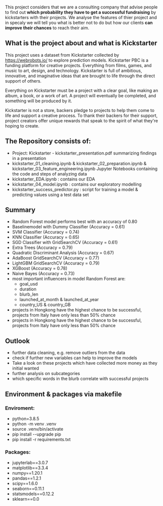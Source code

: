 This project considers that we are a consulting company that advise people to find out **which probability they have to get a successful fundraising** by kickstarters with their projects. We analyse the features of thier project and in specaly we will tell you what is better not to do but how our clients **can improve their chances** to reach their aim.  

## What is the project about and what is Kickstarter
This project uses a dataset from Kickstarter collected by https://webrobots.io/ to explore prediction models.
Kickstarter PBC is a funding platform for creative projects. Everything from films, games, and music to art, design, and technology. Kickstarter is full of ambitious, innovative, and imaginative ideas that are brought to life through the direct support of others.

Everything on Kickstarter must be a project with a clear goal, like making an album, a book, or a work of art. A project will eventually be completed, and something will be produced by it.

Kickstarter is not a store, backers pledge to projects to help them come to life and support a creative process. To thank their backers for their support, project creators offer unique rewards that speak to the spirit of what they're hoping to create.


## The Repository consists of:
* Project: Kickstarter - kickstarter_presentation.pdf summarizing findings in a presentation
* kickstarter_01_cleaning.ipynb & kickstarter_02_preparation.ipynb & kickstarter_03_feature_engineering.ipynb Jupyter Notebooks containing the code and steps of analyzing data
* kickstarter_EDA.ipynb : contains our EDA  
* kickstarter_04_model.ipynb : contains our exploratory modelling 
* kickstarter_success_predictor.py : script for training a model & predicting values using a test data set       
## Summary
* Random Forest model performs best with an accuracy of 0.80
* Baselinemodel with Dummy Classifier (Accuracy = 0.61)
* SVM Classifier (Accuracy = 0.74)
* KNN Classifier (Accuracy = 0.65)
* SGD Classifier with GridSearchCV (Accuracy = 0.61)
* Extra Trees (Accuracy = 0.79)
* Quadratic Discriminant Analysis (Accuracy = 0.67)
* AdaBoost GridSearchCV (Accuracy = 0.77)
* LightGBM GridSearchCV (Accuracy  = 0.79)
* XGBoost (Accuracy = 0.78)
* Naive Bayes (Accuracy = 0.73)
* most important influencers in model Random Forest are:
    * goal_usd
    * duration
    * blurb_len
    * launched_at_month & launched_at_year
    * country_US & country_GB
* projects in Hongkong have the highest chance to be successful, projects from Italy have only less than 50% chance
* projects in Hongkong have the highest chance to be successful, projects from Italy have only less than 50% chance

## Outlook
* further data cleaning, e.g. remove outliers from the data
* check if further new variables can help to improve the models
* Take a look on these projects which have collected more money as they initial wanted 
* further analysis on subcategories
* which specific words in the blurb correlate with successful projects
    
## Environment & packages via makefile

### Enviroment:
- python=3.8.5
- python -m venv .venv
- source .venv/bin/activate
- pip install --upgrade pip
- pip install -r requirements.txt

### Packages: 

- jupyterlab==3.0.7
- matplotlib==3.3.4
- numpy==1.20.1
- pandas==1.2.1
- scipy==1.6.0
- seaborn==0.11.1
- statsmodels==0.12.2
- sklearn==0.0
